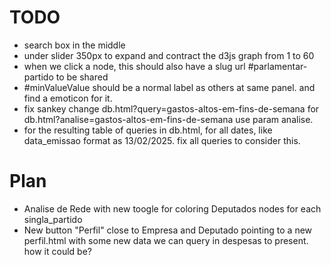 # TODO

- search box in the middle
- under slider 350px to expand and contract the d3js graph from 1 to 60
- when we click a node, this should also have a slug url #parlamentar-partido to be shared
- #minValueValue should be a normal label as others  at same panel. and find a emoticon for it.
- fix sankey
change db.html?query=gastos-altos-em-fins-de-semana for db.html?analise=gastos-altos-em-fins-de-semana use param analise.
- for the resulting table of queries in db.html, for all dates, like data_emissao format as 13/02/2025. fix all queries to consider this.

# Plan

- Analise de Rede with new toogle for coloring Deputados nodes for each singla_partido
- New button "Perfil" close to Empresa and Deputado pointing to a new perfil.html with some new data we can query in despesas to present. how it could be?